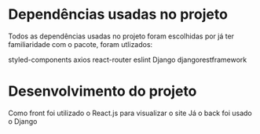 # Dependências usadas no projeto

Todos as dependências usadas no projeto foram escolhidas por já ter familiaridade com o pacote, foram utlizados:

styled-components
axios
react-router
eslint
Django
djangorestframework

# Desenvolvimento do projeto

Como front foi utilizado o React.js para visualizar o site
Já o back foi usado o Django

